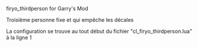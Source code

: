 firyo_thirdperson for Garry's Mod


Troisième personne fixe et qui empêche les décales

La configuration se trouve au tout début du fichier "cl_firyo_thirdperson.lua" à la ligne 1

